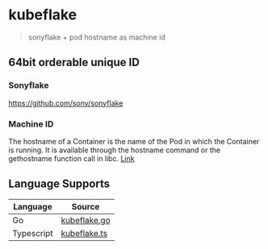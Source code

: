 # kubeflake
> sonyflake + pod hostname as machine id

## 64bit orderable unique ID

### Sonyflake
https://github.com/sony/sonyflake

### Machine ID
The hostname of a Container is the name of the Pod in which the
Container is running. It is available through the hostname command or
the gethostname function call in libc. [Link](https://kubernetes.io/docs/concepts/containers/container-environment/#container-information)


## Language Supports

| Language   | Source                                                                      |
|------------|-----------------------------------------------------------------------------|
| Go         | [kubeflake.go](kubeflake.go)                                                |
| Typescript | [kubeflake.ts](https://github.com/kanziw/kubeflake/blob/main/kubeflake.ts)  |
